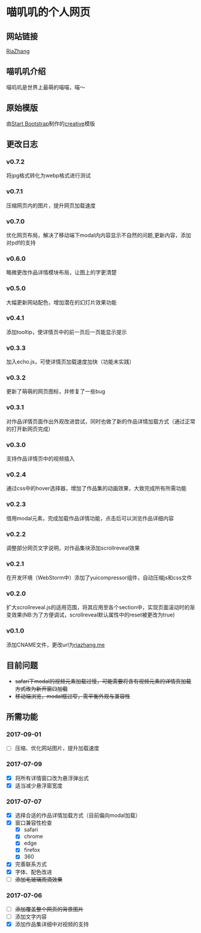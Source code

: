 # 喵叽叽的个人网页

## 网站链接
[RiaZhang](http://riazhang.me)

## 喵叽叽介绍
喵叽叽是世界上最萌的喵喵，喵～

## 原始模版
由[Start Bootstrap](http://startbootstrap.com/)制作的[creative](https://startbootstrap.com/template-overviews/creative/)模版

## 更改日志
### v0.7.2
将jpg格式转化为webp格式进行测试
### v0.7.1
压缩网页内的图片，提升网页加载速度
### v0.7.0
优化网页布局，解决了移动端下modal内内容显示不自然的问题,更新内容，添加对pdf的支持
### v0.6.0
略微更改作品详情模块布局，让图上的字更清楚
### v0.5.0
大幅更新网站配色，增加潜在的幻灯片效果功能
### v0.4.1
添加tooltip，使详情页中的前一页后一页能显示提示
### v0.3.3
加入echo.js，可使详情页加载速度加快（功能未实践）
### v0.3.2
更新了萌萌的网页图标，并修复了一些bug
### v0.3.1
对作品详情页面作出外观改进尝试，同时也做了新的作品详情加载方式（通过正常的打开新网页完成）
### v0.3.0
支持作品详情页中的视频插入
### v0.2.4
通过css中的hover选择器，增加了作品集的动画效果，大致完成所有所需功能
### v0.2.3
借用modal元素，完成加载作品详情功能，点击后可以浏览作品详细内容
### v0.2.2
调整部分网页文字说明，对作品集块添加scrollreveal效果
### v0.2.1
在开发环境（WebStorm中）添加了yuicompressor组件，自动压缩js和css文件
### v0.2.0
扩大scrollreveal.js的适用范围，将其应用至各个section中，实现页面滚动时的渐变效果(NB:为了方便调试，scrollreveal默认属性中的reset被更改为true)
### v0.1.0
添加CNAME文件，更改url为[riazhang.me](http://riazhang.me)

## 目前问题
 - ~~safari下modal的视频元素加载过慢，可能需要将含有视频元素的详情页加载方式改为新开窗口加载~~
 - ~~移动端浏览，modal框过窄，需平衡外观与兼容性~~

## 所需功能
### 2017-09-01
- [ ] 压缩、优化网站图片，提升加载速度
### 2017-07-09
- [x] 将所有详情窗口改为悬浮弹出式
- [x] 适当减少悬浮窗宽度
### 2017-07-07
- [x] 选择合适的作品详情加载方式（目前偏向modal加载）
- [x] 窗口兼容性检查
  - [x] safari
  - [x] chrome
  - [x] edge
  - [x] firefox
  - [x] 360
- [x] 完善联系方式
- [x] 字体、配色改进
- [ ] ~~添加毛玻璃雨滴效果~~

### 2017-07-06
- [ ] ~~添加覆盖整个网页的背景图片~~
- [ ] 添加文字内容
- [x] 添加作品集详细中对视频的支持